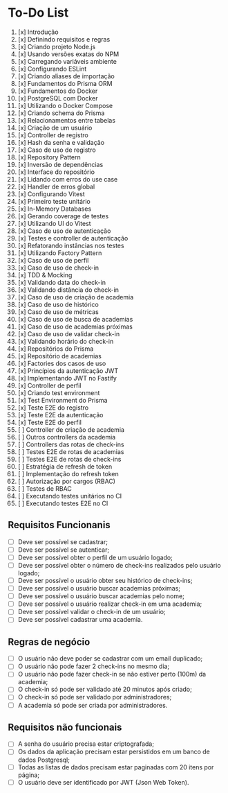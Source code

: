 # To-Do List

1. [x] Introdução
2. [x] Definindo requisitos e regras
3. [x] Criando projeto Node.js
4. [x] Usando versões exatas do NPM
5. [x] Carregando variáveis ambiente
6. [x] Configurando ESLint
7. [x] Criando aliases de importação
8. [x] Fundamentos do Prisma ORM
9. [x] Fundamentos do Docker
10. [x] PostgreSQL com Docker
11. [x] Utilizando o Docker Compose
12. [x] Criando schema do Prisma
13. [x] Relacionamentos entre tabelas
14. [x] Criação de um usuário
15. [x] Controller de registro
16. [x] Hash da senha e validação
17. [x] Caso de uso de registro
18. [x] Repository Pattern
19. [x] Inversão de dependências
20. [x] Interface do repositório
21. [x] Lidando com erros do use case
22. [x] Handler de erros global
23. [x] Configurando Vitest
24. [x] Primeiro teste unitário
25. [x] In-Memory Databases
26. [x] Gerando coverage de testes
27. [x] Utilizando UI do Vitest
28. [x] Caso de uso de autenticação
29. [x] Testes e controller de autenticação
30. [x] Refatorando instâncias nos testes
31. [x] Utilizando Factory Pattern
32. [x] Caso de uso de perfil
33. [x] Caso de uso de check-in
34. [x] TDD & Mocking
35. [x] Validando data do check-in
36. [x] Validando distância do check-in
37. [x] Caso de uso de criação de academia
38. [x] Caso de uso de histórico
39. [x] Caso de uso de métricas
40. [x] Caso de uso de busca de academias
41. [x] Caso de uso de academias próximas
42. [x] Caso de uso de validar check-in
43. [x] Validando horário do check-in
44. [x] Repositórios do Prisma
45. [x] Repositório de academias
46. [x] Factories dos casos de uso
47. [x] Princípios da autenticação JWT
48. [x] Implementando JWT no Fastify
49. [x] Controller de perfil
50. [x] Criando test environment
51. [x] Test Environment do Prisma
52. [x] Teste E2E do registro
53. [x] Teste E2E da autenticação
54. [x] Teste E2E do perfil
55. [ ] Controller de criação de academia
56. [ ] Outros controllers da academia
57. [ ] Controllers das rotas de check-ins
58. [ ] Testes E2E de rotas de academias
59. [ ] Testes E2E de rotas de check-ins
60. [ ] Estratégia de refresh de token
61. [ ] Implementação do refresh token
62. [ ] Autorização por cargos (RBAC)
63. [ ] Testes de RBAC
64. [ ] Executando testes unitários no CI
65. [ ] Executando testes E2E no CI

## Requisitos Funcionanis

- [ ] Deve ser possível se cadastrar;
- [ ] Deve ser possível se autenticar;
- [ ] Deve ser possível obter o perfil de um usuário logado;
- [ ] Deve ser possível obter o número de check-ins realizados pelo usuário logado;
- [ ] Deve ser possível o usuário obter seu histórico de check-ins;
- [ ] Deve ser possível o usuário buscar academias próximas;
- [ ] Deve ser possível o usuário buscar academias pelo nome;
- [ ] Deve ser possível o usuário realizar check-in em uma academia;
- [ ] Deve ser possível validar o check-in de um usuário;
- [ ] Deve ser possível cadastrar uma academia.

## Regras de negócio

- [ ] O usuário não deve poder se cadastrar com um email duplicado;
- [ ] O usuário não pode fazer 2 check-ins no mesmo dia;
- [ ] O usuário não pode fazer check-in se não estiver perto (100m) da academia;
- [ ] O check-in só pode ser validado até 20 minutos após criado;
- [ ] O check-in só pode ser validado por administradores;
- [ ] A academia só pode ser criada por administradores.

## Requisitos não funcionais

- [ ] A senha do usuário precisa estar criptografada;
- [ ] Os dados da aplicação precisam estar persistidos em um banco de dados Postgresql;
- [ ] Todas as listas de dados precisam estar paginadas com 20 itens por página;
- [ ] O usuário deve ser identificado por JWT (Json Web Token).
